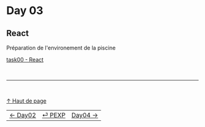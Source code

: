 # Day 03

## React

Préparation de l'environement de la piscine

[task00 - React](./day03/TASK00.md)

<br/>

---

<br/>

[↑ Haut de page](#task-00)

|                                   |                                   |                                   |
| :---                              |               :---:               |                              ---: |
| [← Day02](./DAY02.md)             | [⏎ PEXP](./PEXP.md)               | [Day04 →](./DAY04.md)              |

